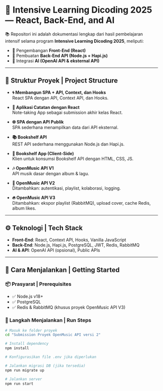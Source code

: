 # 🚀 Intensive Learning Dicoding 2025 — React, Back-End, and AI

📚 Repositori ini adalah dokumentasi lengkap dari hasil pembelajaran intensif selama program **Intensive Learning Dicoding 2025**, meliputi:

- 🔧 Pengembangan **Front-End (React)**
- 🧪 Pembuatan **Back-End API (Node.js + Hapi.js)**
- 🤖 Integrasi **AI (OpenAI API & eksternal API)**

---

## 📁 Struktur Proyek | Project Structure

- **🌀 Membangun SPA + API, Context, dan Hooks**  
  React SPA dengan API, Context API, dan Hooks.

- **📓 Aplikasi Catatan dengan React**  
  Note-taking App sebagai submission akhir kelas React.

- **🌐 SPA dengan API Publik**  
  SPA sederhana menampilkan data dari API eksternal.

- **📚 Bookshelf API**  
  REST API sederhana menggunakan Node.js dan Hapi.js.

- **📖 Bookshelf App (Client-Side)**  
  Klien untuk konsumsi Bookshelf API dengan HTML, CSS, JS.

- **🎶 OpenMusic API V1**  
  API musik dasar dengan album & lagu.

- **🎵 OpenMusic API V2**  
  Ditambahkan: autentikasi, playlist, kolaborasi, logging.

- **🔥 OpenMusic API V3**  
  Ditambahkan: ekspor playlist (RabbitMQ), upload cover, cache Redis, album likes.

---

## ⚙️ Teknologi | Tech Stack

- **Front-End**: React, Context API, Hooks, Vanilla JavaScript  
- **Back-End**: Node.js, Hapi.js, PostgreSQL, JWT, Redis, RabbitMQ  
- **AI & API**: OpenAI API (opsional), Public APIs

---

## 🚀 Cara Menjalankan | Getting Started

### 📦 Prasyarat | Prerequisites

- ✅ Node.js v18+
- ✅ PostgreSQL
- ✅ Redis & RabbitMQ (khusus proyek OpenMusic API V3)

### 🧭 Langkah Menjalankan | Run Steps

```bash
# Masuk ke folder proyek
cd "Submission Proyek OpenMusic API versi 2"

# Install dependency
npm install

# Konfigurasikan file .env jika diperlukan

# Jalankan migrasi DB (jika tersedia)
npm run migrate up

# Jalankan server
npm run start
